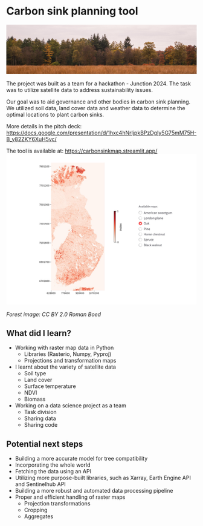 # Carbon sink planning tool
![image](banner.jpg)

The project was built as a team for a hackathon - Junction 2024. The task was to utilize satellite data to address sustainability issues.

Our goal was to aid governance and other bodies in carbon sink planning.
We utilized soil data, land cover data and weather data to determine the optimal locations to plant carbon sinks.

More details in the pitch deck:
https://docs.google.com/presentation/d/1hxc4hNrIjpkBPzDgIy5G75mM75H-B_y82ZKY6XuH5vc/

The tool is available at:
https://carbonsinkmap.streamlit.app/
[![image](preview.jpg)](https://carbonsinkmap.streamlit.app/)

_Forest image: CC BY 2.0 Roman Boed_

## What did I learn?
- Working with raster map data in Python
  - Libraries (Rasterio, Numpy, Pyproj)
  - Projections and transformation maps
- I learnt about the variety of satellite data
  - Soil type
  - Land cover
  - Surface temperature
  - NDVI
  - Biomass
- Working on a data science project as a team
  - Task division
  - Sharing data
  - Sharing code
 
## Potential next steps
- Building a more accurate model for tree compatibility
- Incorporating the whole world
- Fetching the data using an API
- Utilizing more purpose-built libraries, such as Xarray, Earth Engine API and Sentinelhub API
- Building a more robust and automated data processing pipeline
- Proper and efficient handling of raster maps
  - Projection transformations
  - Cropping
  - Aggregates
